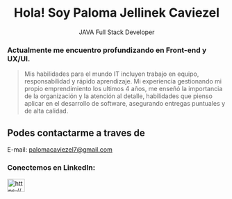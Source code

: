 <h1 align="center">Hola! Soy Paloma Jellinek Caviezel</h1>
<p align="center">JAVA Full Stack Developer</p>

### Actualmente me encuentro profundizando en Front-end y UX/UI.

>Mis habilidades para el mundo IT incluyen trabajo en equipo, responsabilidad y rápido aprendizaje. Mi experiencia gestionando mi propio emprendimiento los ultimos 4 años, me enseñó la importancia de la organización y la atención al detalle, habilidades que pienso aplicar en el desarrollo de software, asegurando entregas puntuales y de alta calidad.

## Podes contactarme a traves de
E-mail: palomacaviezel7@gmail.com
<h3 align="left">Conectemos en LinkedIn:</h3>
<p align="left">
<a href="https://www.linkedin.com/in/paloma-jellinek/" target="blank"><img align="center" src="https://cdn.jsdelivr.net/npm/simple-icons@3.0.1/icons/linkedin.svg" alt="https://www.linkedin.com/in/omar-dario-melendrez/" height="30" width="40" /></a>
</p>
